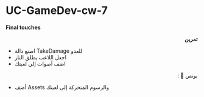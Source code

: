 # UC-GameDev-cw-7


**Final touches**

<p dir="rtl">
<strong>تمرين</strong></p>




* اصنع دالة TakeDamage للعدو
* اجعل اللاعب يطلق النار
* اضف أصوات إلى لعبتك

<p dir="rtl">
بونص 🌟 :</p>




* أضف Assets والرسوم المتحركة إلى لعبتك
